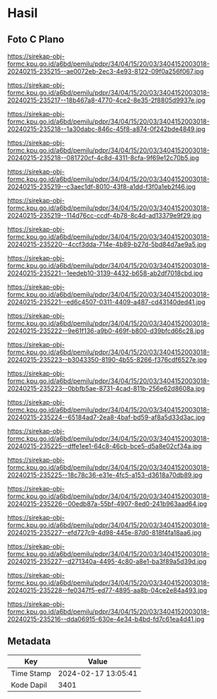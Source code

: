 # Hasil

## Foto C Plano

https://sirekap-obj-formc.kpu.go.id/a6bd/pemilu/pdpr/34/04/15/20/03/3404152003018-20240215-235215--ae0072eb-2ec3-4e93-8122-09f0a256f067.jpg

https://sirekap-obj-formc.kpu.go.id/a6bd/pemilu/pdpr/34/04/15/20/03/3404152003018-20240215-235217--18b467a8-4770-4ce2-8e35-2f8805d9937e.jpg

https://sirekap-obj-formc.kpu.go.id/a6bd/pemilu/pdpr/34/04/15/20/03/3404152003018-20240215-235218--1a30dabc-846c-45f8-a874-0f242bde4849.jpg

https://sirekap-obj-formc.kpu.go.id/a6bd/pemilu/pdpr/34/04/15/20/03/3404152003018-20240215-235218--081720cf-4c8d-4311-8cfa-9f69e12c70b5.jpg

https://sirekap-obj-formc.kpu.go.id/a6bd/pemilu/pdpr/34/04/15/20/03/3404152003018-20240215-235219--c3aec1df-8010-43f8-a1dd-f3f0a1eb2f46.jpg

https://sirekap-obj-formc.kpu.go.id/a6bd/pemilu/pdpr/34/04/15/20/03/3404152003018-20240215-235219--114d76cc-ccdf-4b78-8c4d-ad13379e9f29.jpg

https://sirekap-obj-formc.kpu.go.id/a6bd/pemilu/pdpr/34/04/15/20/03/3404152003018-20240215-235220--4ccf3dda-714e-4b89-b27d-5bd84d7ae9a5.jpg

https://sirekap-obj-formc.kpu.go.id/a6bd/pemilu/pdpr/34/04/15/20/03/3404152003018-20240215-235221--1eedeb10-3139-4432-b658-ab2df7018cbd.jpg

https://sirekap-obj-formc.kpu.go.id/a6bd/pemilu/pdpr/34/04/15/20/03/3404152003018-20240215-235221--ed6c4507-0311-4409-a487-cd43140ded41.jpg

https://sirekap-obj-formc.kpu.go.id/a6bd/pemilu/pdpr/34/04/15/20/03/3404152003018-20240215-235222--9e61f136-a9b0-469f-b800-d39bfcd66c28.jpg

https://sirekap-obj-formc.kpu.go.id/a6bd/pemilu/pdpr/34/04/15/20/03/3404152003018-20240215-235223--b3043350-8190-4b55-8266-f376cdf6527e.jpg

https://sirekap-obj-formc.kpu.go.id/a6bd/pemilu/pdpr/34/04/15/20/03/3404152003018-20240215-235223--0bbfb5ae-8731-4cad-811b-256e62d8608a.jpg

https://sirekap-obj-formc.kpu.go.id/a6bd/pemilu/pdpr/34/04/15/20/03/3404152003018-20240215-235224--65184ad7-2ea8-4baf-bd59-af8a5d33d3ac.jpg

https://sirekap-obj-formc.kpu.go.id/a6bd/pemilu/pdpr/34/04/15/20/03/3404152003018-20240215-235225--dffe1ee1-64c8-46cb-bce5-d5a8e02cf34a.jpg

https://sirekap-obj-formc.kpu.go.id/a6bd/pemilu/pdpr/34/04/15/20/03/3404152003018-20240215-235225--18c78c36-e31e-4fc5-a153-d3618a70db89.jpg

https://sirekap-obj-formc.kpu.go.id/a6bd/pemilu/pdpr/34/04/15/20/03/3404152003018-20240215-235226--00edb87a-55bf-4907-8ed0-241b963aad64.jpg

https://sirekap-obj-formc.kpu.go.id/a6bd/pemilu/pdpr/34/04/15/20/03/3404152003018-20240215-235227--efd727c9-4d98-445e-87d0-818f4fa18aa6.jpg

https://sirekap-obj-formc.kpu.go.id/a6bd/pemilu/pdpr/34/04/15/20/03/3404152003018-20240215-235227--d271340a-4495-4c80-a8e1-ba3f89a5d39d.jpg

https://sirekap-obj-formc.kpu.go.id/a6bd/pemilu/pdpr/34/04/15/20/03/3404152003018-20240215-235228--fe0347f5-ed77-4895-aa8b-04ce2e84a493.jpg

https://sirekap-obj-formc.kpu.go.id/a6bd/pemilu/pdpr/34/04/15/20/03/3404152003018-20240215-235216--dda06915-630e-4e34-b4bd-fd7c61ea4d41.jpg


## Metadata

| Key        | Value               |
| ---------- | ------------------- |
| Time Stamp | 2024-02-17 13:05:41 |
| Kode Dapil | 3401                |



